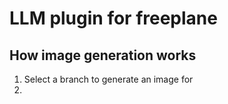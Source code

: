 # LLM plugin for freeplane

## How image generation works

1. Select a branch to generate an image for
2. 

